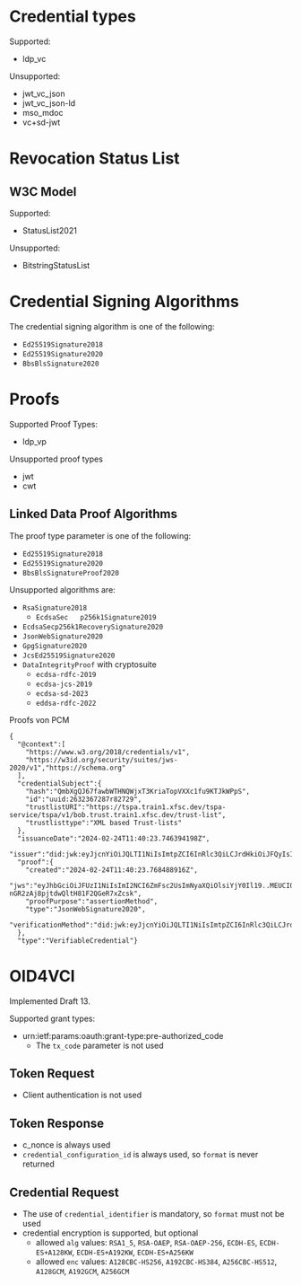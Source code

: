 # Credential types

Supported:
- ldp_vc

Unsupported:
- jwt_vc_json
- jwt_vc_json-ld
- mso_mdoc
- vc+sd-jwt

# Revocation Status List

## W3C Model

Supported:
- StatusList2021

Unsupported:
- BitstringStatusList

# Credential Signing Algorithms

The credential signing algorithm is one of the following:
- `Ed25519Signature2018`
- `Ed25519Signature2020`
- `BbsBlsSignature2020`


# Proofs

Supported Proof Types:
- ldp_vp

Unsupported proof types
- jwt
- cwt


## Linked Data Proof Algorithms

The proof type parameter is one of the following:
- `Ed25519Signature2018`
- `Ed25519Signature2020`
- `BbsBlsSignatureProof2020`

Unsupported algorithms are:
- `RsaSignature2018`
  - `EcdsaSec   p256k1Signature2019`
- `EcdsaSecp256k1RecoverySignature2020`
- `JsonWebSignature2020`
- `GpgSignature2020`
- `JcsEd25519Signature2020`
- `DataIntegrityProof` with cryptosuite
  - `ecdsa-rdfc-2019`
  - `ecdsa-jcs-2019`
  - `ecdsa-sd-2023`
  - `eddsa-rdfc-2022`

Proofs von PCM
```asciidoc
{
  "@context":[
    "https://www.w3.org/2018/credentials/v1",
    "https://w3id.org/security/suites/jws-2020/v1","https://schema.org"
  ],
  "credentialSubject":{
    "hash":"QmbXgQJ67fawbWTHNQWjxT3KriaTopVXXc1fu9KTJkWPpS",
    "id":"uuid:2632367287r82729",
    "trustlistURI":"https://tspa.train1.xfsc.dev/tspa-service/tspa/v1/bob.trust.train1.xfsc.dev/trust-list",
    "trustlisttype":"XML based Trust-lists"
  },
  "issuanceDate":"2024-02-24T11:40:23.746394198Z",
  "issuer":"did:jwk:eyJjcnYiOiJQLTI1NiIsImtpZCI6InRlc3QiLCJrdHkiOiJFQyIsIngiOiJJZ2xyUktTSU53eXhybzZzVDRXS3ktbW93RFcyaW8zYjNqTDlMTUw4YS1BIiwieSI6IklROGw2MS13VjBtSDRORF9PLWhFY3ItOFNZMXU4RWl2eWJMZU1IM2FfYk0ifQ",
  "proof":{
    "created":"2024-02-24T11:40:23.768488916Z",
    "jws":"eyJhbGciOiJFUzI1NiIsImI2NCI6ZmFsc2UsImNyaXQiOlsiYjY0Il19..MEUCIQDmWRONj87XFxBarpggdWpyRBYGZC_DRDCWPOaAktcDswIgceUBBMzdzKV-nGR2zAj8pjtdwQltH81F2QGeR7xZcsk",
    "proofPurpose":"assertionMethod",
    "type":"JsonWebSignature2020",
    "verificationMethod":"did:jwk:eyJjcnYiOiJQLTI1NiIsImtpZCI6InRlc3QiLCJrdHkiOiJFQyIsIngiOiJJZ2xyUktTSU53eXhybzZzVDRXS3ktbW93RFcyaW8zYjNqTDlMTUw4YS1BIiwieSI6IklROGw2MS13VjBtSDRORF9PLWhFY3ItOFNZMXU4RWl2eWJMZU1IM2FfYk0ifQ#0"
  },
  "type":"VerifiableCredential"}
```

# OID4VCI

Implemented Draft 13.

Supported grant types:
- urn:ietf:params:oauth:grant-type:pre-authorized_code
  - The `tx_code` parameter is not used

## Token Request

- Client authentication is not used

## Token Response

- c_nonce is always used
- `credential_configuration_id` is always used, so `format` is never returned

## Credential Request

- The use of `credential_identifier` is mandatory, so `format` must not be used
- credential encryption is supported, but optional
  - allowed `alg` values: `RSA1_5`, `RSA-OAEP`, `RSA-OAEP-256`, `ECDH-ES`, `ECDH-ES+A128KW`, `ECDH-ES+A192KW`, `ECDH-ES+A256KW`
  - allowed `enc` values: `A128CBC-HS256`, `A192CBC-HS384`, `A256CBC-HS512`, `A128GCM`, `A192GCM`, `A256GCM`
